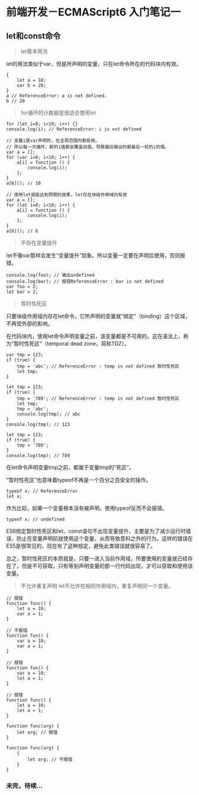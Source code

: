 # 前端开发－ECMAScript6 入门笔记一
## let和const命令
> let基本用法

let的用法类似于var，但是所声明的变量，只在let命令所在的代码块内有效。

	{
		let a = 10;
		var b = 20;
	}
	a // ReferenceError: a is not defined.
	b // 20

> for循环的计数器是很适合使用let

	for (let i=0; i<10; i++) {}
	console.log(i); // ReferenceError: i is not defined
	
	// 变量i是var声明的，在全局范围内都有效。
	// 所以每一次循环，新的i值都会覆盖旧值，导致最后输出的是最后一轮的i的值。
	var a = [];
	for (var i=0; i<10; i++) {
		a[i] = function () {
			console.log(i);
		};
	}
	a[6](); // 10
	
	// 使用let就能达到预期的效果，let仅在块级作用域内有效
	var a = [];
	for (let i=0; i<10; i++) {
		a[i] = function () {
			console.log(i);
		};
	}
	a[6](); // 6
    
> 不存在变量提升

let不像var那样会发生“变量提升”现象。所以变量一定要在声明后使用，否则报错。
	
	console.log(foo); // 输出undefined
	console.log(bar); // 报错ReferenceError : bar is not defined
	var foo = 2;
	let bar = 2;


> 暂时性死区

只要块级作用域内存在let命令，它所声明的变量就“绑定”（binding）这个区域，不再受外部的影响。

在代码块内，使用let命令声明变量之前，该变量都是不可用的。这在语法上，称为“暂时性死区”（temporal dead zone，简称TDZ）。

	var tmp = 123;
	if (true) {
		tmp = 'abc'; // ReferenceError : temp is not defined 暂时性死区
		let tmp;
	}
	
	let tmp = 123;
	if (true) {
		tmp = '789'; // ReferenceError : temp is not defined 暂时性死区
		let tmp;
		tmp = 'abc';
		console.log(tmp); // abc
	}
	console.log(tmp); // 123
	
	let tmp = 123;
	if (true) {
		tmp = '789';
	}
	console.log(tmp); // 789

在let命令声明变量tmp之前，都属于变量tmp的“死区”。

“暂时性死区”也意味着typeof不再是一个百分之百安全的操作。

	typeof x; // ReferenceError
	let x;

作为比较，如果一个变量根本没有被声明，使用typeof反而不会报错。

	typeof x; // undefined
	
ES6规定暂时性死区和let、const语句不出现变量提升，主要是为了减少运行时错误，防止在变量声明前就使用这个变量，从而导致意料之外的行为。这样的错误在ES5是很常见的，现在有了这种规定，避免此类错误就很容易了。

总之，暂时性死区的本质就是，只要一进入当前作用域，所要使用的变量就已经存在了，但是不可获取，只有等到声明变量的那一行代码出现，才可以获取和使用该变量。

> 不允许重复声明
let不允许在相同作用域内，重复声明同一个变量。

	// 报错
	function func() {
		let a = 10;
		var a = 1;
	}
	
	// 不报错
	function fun() {
		var a = 10;
		var a = 1;
	}
	
	// 报错
	function fun() {
		var a = 10;
		let a = 1;
	}

	// 报错
	function func() {
		let a = 10;
		let a = 1;
	}

	function func(arg) {
		let arg; // 报错
	}

	function func(arg) {
		{
			let arg; // 不报错
		}
	}
	
	
### 未完，待续...














